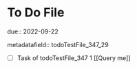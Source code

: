 # To Do File

due:: 2022-09-22

metadatafield:: todoTestFile_347_29

- [ ] Task of todoTestFile_347 1 [[Query me]]
